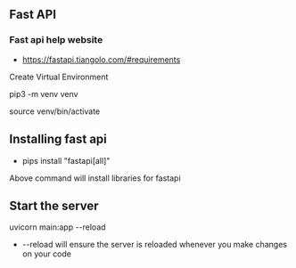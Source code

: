 ## Fast API

### Fast api help website

- https://fastapi.tiangolo.com/#requirements

Create Virtual Environment

pip3 -m venv venv

source venv/bin/activate

## Installing fast api

- pips install "fastapi[all]" 

Above command will install libraries for fastapi

## Start the server

uvicorn main:app --reload

- --reload will ensure the server is reloaded whenever you make changes on your code

